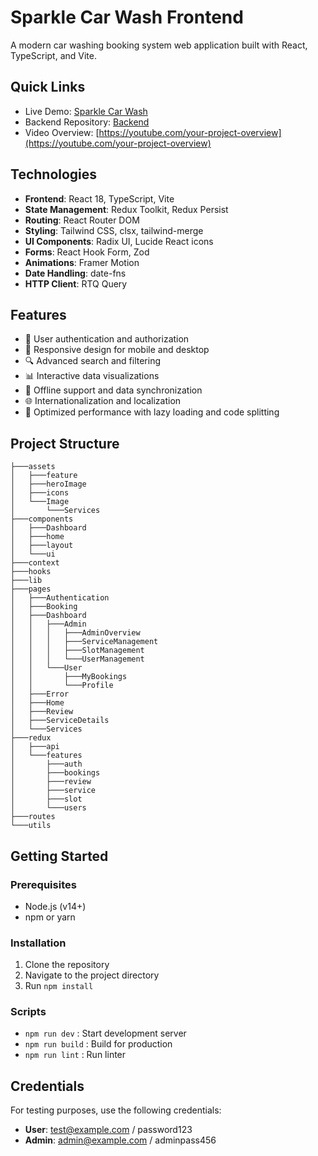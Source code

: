 # Sparkle Car Wash Frontend

A modern car washing booking system web application built with React, TypeScript, and Vite.

## Quick Links

- Live Demo: [Sparkle Car Wash](https://car-service-frontend-ten.vercel.app/)
- Backend Repository: [Backend](https://github.com/the-pujon/car-service-backend)
- Video Overview: [https://youtube.com/your-project-overview](https://youtube.com/your-project-overview)

## Technologies

- **Frontend**: React 18, TypeScript, Vite
- **State Management**: Redux Toolkit, Redux Persist
- **Routing**: React Router DOM
- **Styling**: Tailwind CSS, clsx, tailwind-merge
- **UI Components**: Radix UI, Lucide React icons
- **Forms**: React Hook Form, Zod
- **Animations**: Framer Motion
- **Date Handling**: date-fns
- **HTTP Client**: RTQ Query

## Features

- 🔐 User authentication and authorization
- 📱 Responsive design for mobile and desktop
- 🔍 Advanced search and filtering
- 📊 Interactive data visualizations
- 🔄 Offline support and data synchronization
- 🌐 Internationalization and localization
- 🚀 Optimized performance with lazy loading and code splitting

## Project Structure

```
├───assets
│   ├───feature
│   ├───heroImage
│   ├───icons
│   └───Image
│       └───Services
├───components
│   ├───Dashboard
│   ├───home
│   ├───layout
│   └───ui
├───context
├───hooks
├───lib
├───pages
│   ├───Authentication
│   ├───Booking
│   ├───Dashboard
│   │   ├───Admin
│   │   │   ├───AdminOverview
│   │   │   ├───ServiceManagement
│   │   │   ├───SlotManagement
│   │   │   └───UserManagement
│   │   └───User
│   │       ├───MyBookings
│   │       └───Profile
│   ├───Error
│   ├───Home
│   ├───Review
│   ├───ServiceDetails
│   └───Services
├───redux
│   ├───api
│   └───features
│       ├───auth
│       ├───bookings
│       ├───review
│       ├───service
│       ├───slot
│       └───users
├───routes
└───utils
```

## Getting Started

### Prerequisites

- Node.js (v14+)
- npm or yarn

### Installation

1. Clone the repository
2. Navigate to the project directory
3. Run `npm install`

### Scripts

- `npm run dev` : Start development server
- `npm run build` : Build for production
- `npm run lint` : Run linter

## Credentials

For testing purposes, use the following credentials:

- **User**: test@example.com / password123
- **Admin**: admin@example.com / adminpass456

